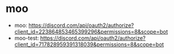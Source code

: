 # moo

 - moo: https://discord.com/api/oauth2/authorize?client_id=223864853465399296&permissions=8&scope=bot
 - moo-test: https://discord.com/api/oauth2/authorize?client_id=717828959391318039&permissions=8&scope=bot
